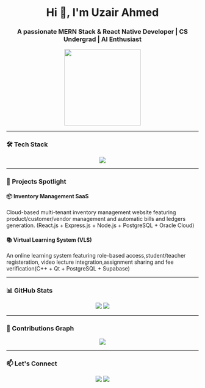 <h1 align="center">Hi 👋, I'm Uzair Ahmed</h1>
<h3 align="center">A passionate MERN Stack & React Native Developer | CS Undergrad | AI Enthusiast</h3>

<p align="center">
  <img src="https://media.giphy.com/media/qgQUggAC3Pfv687qPC/giphy.gif" width="200"/>
</p>

---


### 🛠️ Tech Stack

<p align="center">
  <img src="https://skillicons.dev/icons?i=html,css,js,ts,github,react,tailwind,bootstrap,nodejs,express,mongodb,postgresql,c,cpp" />
</p>

---

### 🚀 Projects Spotlight

#### 📦 Inventory Management SaaS  
 Cloud-based multi-tenant inventory management website featuring product/customer/vendor management and automatic bills and ledgers generation. (React.js + Express.js + Node.js + PostgreSQL + Oracle Cloud)
 
 
#### 📚 Virtual Learning System (VLS)
 An online learning system featuring role-based access,student/teacher registeration, video lecture integration,assignment sharing and fee verification(C++ + Qt + PostgreSQL + Supabase)

 ---

### 📊 GitHub Stats

<p align="center">
  <img src="https://github-readme-stats.vercel.app/api?username=UzairAhmed87&show_icons=true&theme=radical" />
  <img src="https://github-readme-streak-stats.herokuapp.com/?user=UzairAhmed87&theme=radical" />
</p>

---

### 🧩 Contributions Graph

<p align="center">
 <img src="https://github-readme-streak-stats.herokuapp.com/?user=UzairAhmed87&theme=github-dark&hide_border=true" />
</p>

---

### 📫 Let's Connect

<p align="center">
  <a href="https://www.linkedin.com/in/uzair-ahmed-415575298/" target="_blank"><img src="https://img.shields.io/badge/LinkedIn-blue?style=for-the-badge&logo=linkedin" /></a>
  <a href="mailto:uzairahmed1574@gmail.com"><img src="https://img.shields.io/badge/Gmail-red?style=for-the-badge&logo=gmail" /></a>
</p>
